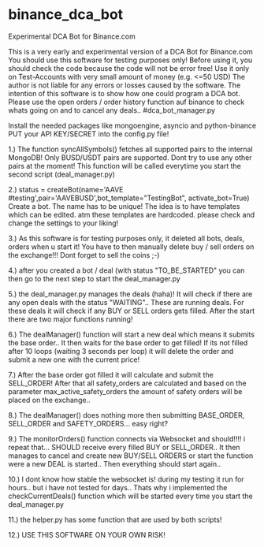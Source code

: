 # binance_dca_bot
Experimental DCA Bot for Binance.com 

This is a very early and experimental version of a DCA Bot for Binance.com
You should use this software for testing purposes only! 
Before using it, you should check the code because the code will not be error free! 
Use it only on Test-Accounts with very small amount of money (e.g. <=50 USD)
The author is not liable for any errors or losses caused by the software.
The intention of this software is to show how one could program a DCA bot.
Please use the open orders / order history function auf binance to check whats going on and to cancel any deals.. 
#dca_bot_manager.py 

Install the needed packages like mongoengine, asyncio and python-binance
PUT your API KEY/SECRET into the config.py file!



1.) The function syncAllSymbols() fetches all supported pairs to the internal MongoDB! Only BUSD/USDT pairs are supported. Dont try to use any other pairs at the moment! This function will be called everytime you start the second script (deal_manager.py) 

2.) status = createBot(name='AAVE #testing',pair='AAVEBUSD',bot_template="TestingBot", activate_bot=True)
Create a bot. The name has to be unique! The idea is to have templates which can be edited. atm these templates are hardcoded. please check and change the settings to your liking! 

3.) As this software is for testing purposes only, it deleted all bots, deals, orders when u start it! You have to then manually delete buy / sell orders on the exchange!!! Dont forget to sell the coins ;-)


4.) after you created a bot / deal (with status "TO_BE_STARTED" you can then go to the next step to start the deal_manager.py

5.) the deal_manager.py manages the deals (haha)! It will check if there are any open deals with the status "WAITING".. These are running deals. For these deals it will check if any BUY or SELL orders gets filled. After the start there are two major functions running!

6.) The dealManager() function will start a new deal which means it submits the base order.. It then waits for the base order to get filled! If its not filled after 10 loops (waiting 3 seconds per loop) it will delete the order and submit a new one with the current price! 

7.) After the base order got filled it will calculate and submit the SELL_ORDER! After that all safety_orders are calculated and based on the parameter max_active_safety_orders the amount of safety orders will be placed on the exchange..

8.) The dealManager() does nothing more then submitting BASE_ORDER, SELL_ORDER and SAFETY_ORDERS... easy right?

9.) The monitorOrders() function connects via Websocket and should!!!! i repeat that... SHOULD receive every filled BUY or SELL_ORDER.. It then manages to cancel and create new BUY/SELL ORDERS or start the function were a new DEAL is started.. Then everything should start again.. 

10.) I dont know how stable the websocket is! during my testing it run for hours.. but i have not tested for days.. Thats why i implemented the checkCurrentDeals() function which will be started every time you start the deal_manager.py

11.) the helper.py has some function that are used by both scripts!

12.) USE THIS SOFTWARE ON YOUR OWN RISK! 





